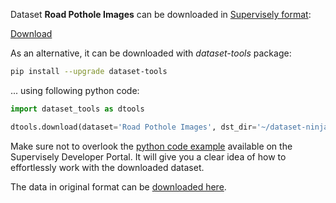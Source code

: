Dataset **Road Pothole Images** can be downloaded in [Supervisely format](https://developer.supervisely.com/api-references/supervisely-annotation-json-format):

 [Download](https://assets.supervisely.com/remote/eyJsaW5rIjogImZzOi8vYXNzZXRzLzE2NTFfUm9hZCBQb3Rob2xlIEltYWdlcy9yb2FkLXBvdGhvbGUtaW1hZ2VzLURhdGFzZXROaW5qYS50YXIiLCAic2lnIjogIkVUMkZUMlVPZDU3SENTTXYyQmJJYUFMMDNyTTQ2aFJLc2QxYVVHdkFBMnc9In0=)

As an alternative, it can be downloaded with *dataset-tools* package:
``` bash
pip install --upgrade dataset-tools
```

... using following python code:
``` python
import dataset_tools as dtools

dtools.download(dataset='Road Pothole Images', dst_dir='~/dataset-ninja/')
```
Make sure not to overlook the [python code example](https://developer.supervisely.com/getting-started/python-sdk-tutorials/iterate-over-a-local-project) available on the Supervisely Developer Portal. It will give you a clear idea of how to effortlessly work with the downloaded dataset.

The data in original format can be [downloaded here](https://drive.google.com/drive/folders/1vUmCvdW3-2lMrhsMbXdMWeLcEz__Ocuy).